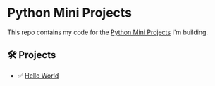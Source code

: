 # Python Mini Projects
This repo contains my code for the [Python Mini Projects](https://github.com/Python-World/python-mini-projects?tab=readme-ov-file) I'm building.

## 🛠️ Projects

- ✅ [Hello World](https://github.com/maxweinstein77/PythonMiniProjects/blob/main/Hello%20World/hello.py)

